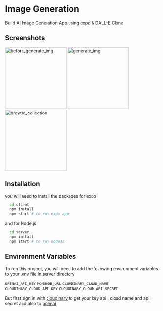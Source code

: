 
# Image Generation

Build  AI Image Generation App using expo  & DALL-E Clone

## Screenshots
<div>
<img src="https://user-images.githubusercontent.com/123269689/214631900-41c5402c-952f-46ff-85fe-7ab0de86f76f.jpeg" width="200"  alt="before_generate_img" >
 <img src="https://user-images.githubusercontent.com/123269689/214622414-1d5da8fe-904e-4719-b114-5b2b0014a762.jpeg" width="200"  alt="generate_img" >
 <img src="https://user-images.githubusercontent.com/123269689/214622431-33febf7c-0b97-46b0-9492-4f959593d62a.jpeg" width="200" alt="browse_collection">
</div>

## Installation

you will need to install the packages for expo 
```bash
  cd client
  npm install 
  npm start # to run expo app
```
and for Node.js
```bash
  cd server
  npm install 
  npm start # to run nodeJs
```

    
## Environment Variables

To run this project, you will need to add the following environment variables to your .env file in server directory

`OPENAI_API_KEY` 
`MONGODB_URL`
`CLOUDINARY_CLOUD_NAME`
`CLOUDINARY_CLOUD_API_KEY`
`CLOUDINARY_CLOUD_API_SECRET`

But first sign in with [cloudinary](https://cloudinary.com/) to get your key api , cloud name and api secret
and also to [openai](https://openai.com/api/)




